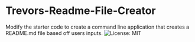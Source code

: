 # Trevors-Readme-File-Creator
Modify the starter code to create a command line application that creates a README.md file based off users inputs.
![License: MIT](https://img.shields.io/badge/license-MIT-blue.svg)